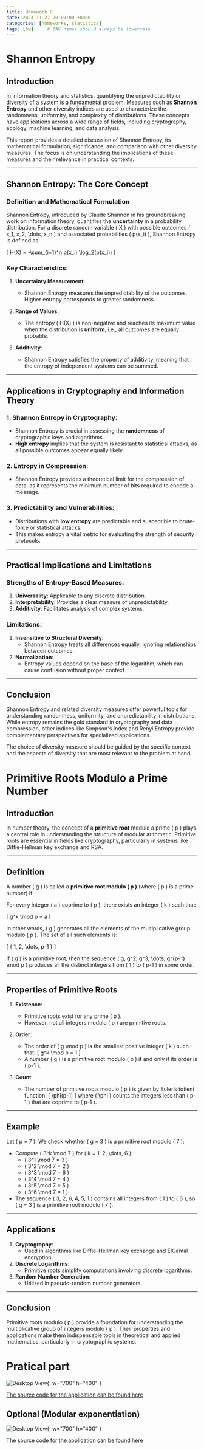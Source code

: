 ```yaml
---
title: Homework 8
date: 2024-11-27 20:00:00 +0800
categories: [homeworks, statistics]
tags: [hw]     # TAG names should always be lowercase
---
```



# Shannon Entropy

## Introduction

In information theory and statistics, quantifying the unpredictability or diversity of a system is a fundamental problem. Measures such as **Shannon Entropy** and other diversity indices are used to characterize the randomness, uniformity, and complexity of distributions. These concepts have applications across a wide range of fields, including cryptography, ecology, machine learning, and data analysis.

This report provides a detailed discussion of Shannon Entropy, its mathematical formulation, significance, and comparison with other diversity measures. The focus is on understanding the implications of these measures and their relevance in practical contexts.

---

## Shannon Entropy: The Core Concept

### Definition and Mathematical Formulation

Shannon Entropy, introduced by Claude Shannon in his groundbreaking work on information theory, quantifies the **uncertainty** in a probability distribution. For a discrete random variable \( X \) with possible outcomes \( x_1, x_2, \dots, x_n \) and associated probabilities \( p(x_i) \), Shannon Entropy is defined as:

\[
H(X) = -\sum_{i=1}^n p(x_i) \log_2(p(x_i))
\]

### Key Characteristics:
1. **Uncertainty Measurement**:
   - Shannon Entropy measures the unpredictability of the outcomes. Higher entropy corresponds to greater randomness.

2. **Range of Values**:
   - The entropy \( H(X) \) is non-negative and reaches its maximum value when the distribution is **uniform**, i.e., all outcomes are equally probable.

3. **Additivity**:
   - Shannon Entropy satisfies the property of additivity, meaning that the entropy of independent systems can be summed.

---

## Applications in Cryptography and Information Theory

### 1. **Shannon Entropy in Cryptography**:
   - Shannon Entropy is crucial in assessing the **randomness** of cryptographic keys and algorithms.
   - **High entropy** implies that the system is resistant to statistical attacks, as all possible outcomes appear equally likely.

### 2. **Entropy in Compression**:
   - Shannon Entropy provides a theoretical limit for the compression of data, as it represents the minimum number of bits required to encode a message.

### 3. **Predictability and Vulnerabilities**:
   - Distributions with **low entropy** are predictable and susceptible to brute-force or statistical attacks.
   - This makes entropy a vital metric for evaluating the strength of security protocols.

---

## Practical Implications and Limitations

### Strengths of Entropy-Based Measures:
1. **Universality**: Applicable to any discrete distribution.
2. **Interpretability**: Provides a clear measure of unpredictability.
3. **Additivity**: Facilitates analysis of complex systems.

### Limitations:
1. **Insensitive to Structural Diversity**:
   - Shannon Entropy treats all differences equally, ignoring relationships between outcomes.
2. **Normalization**:
   - Entropy values depend on the base of the logarithm, which can cause confusion without proper context.

---

## Conclusion

Shannon Entropy and related diversity measures offer powerful tools for understanding randomness, uniformity, and unpredictability in distributions. While entropy remains the gold standard in cryptography and data compression, other indices like Simpson's Index and Renyi Entropy provide complementary perspectives for specialized applications.

The choice of diversity measure should be guided by the specific context and the aspects of diversity that are most relevant to the problem at hand.



# Primitive Roots Modulo a Prime Number

## Introduction

In number theory, the concept of a **primitive root** modulo a prime \( p \) plays a central role in understanding the structure of modular arithmetic. Primitive roots are essential in fields like cryptography, particularly in systems like Diffie-Hellman key exchange and RSA.

---

## Definition

A number \( g \) is called a **primitive root modulo \( p \)** (where \( p \) is a prime number) if:

For every integer \( a \) coprime to \( p \), there exists an integer \( k \) such that:

\[
g^k \mod p = a
\]

In other words, \( g \) generates all the elements of the multiplicative group modulo \( p \). The set of all such elements is:

\[
\{ 1, 2, \dots, p-1 \}
\]

If \( g \) is a primitive root, then the sequence \( g, g^2, g^3, \dots, g^{p-1} \mod p \) produces all the distinct integers from \( 1 \) to \( p-1 \) in some order.

---

## Properties of Primitive Roots

1. **Existence**:
   - Primitive roots exist for any prime \( p \).
   - However, not all integers modulo \( p \) are primitive roots.

2. **Order**:
   - The order of \( g \mod p \) is the smallest positive integer \( k \) such that:
     \[
     g^k \mod p = 1
     \]
   - A number \( g \) is a primitive root modulo \( p \) if and only if its order is \( p-1 \).

3. **Count**:
   - The number of primitive roots modulo \( p \) is given by Euler’s totient function:
     \[
     \phi(p-1)
     \]
     where \( \phi \) counts the integers less than \( p-1 \) that are coprime to \( p-1 \).

---

## Example

Let \( p = 7 \). We check whether \( g = 3 \) is a primitive root modulo \( 7 \):
- Compute \( 3^k \mod 7 \) for \( k = 1, 2, \dots, 6 \):
  - \( 3^1 \mod 7 = 3 \)
  - \( 3^2 \mod 7 = 2 \)
  - \( 3^3 \mod 7 = 6 \)
  - \( 3^4 \mod 7 = 4 \)
  - \( 3^5 \mod 7 = 5 \)
  - \( 3^6 \mod 7 = 1 \)
- The sequence \( 3, 2, 6, 4, 5, 1 \) contains all integers from \( 1 \) to \( 6 \), so \( g = 3 \) is a primitive root modulo \( 7 \).

---

## Applications

1. **Cryptography**:
   - Used in algorithms like Diffie-Hellman key exchange and ElGamal encryption.
2. **Discrete Logarithms**:
   - Primitive roots simplify computations involving discrete logarithms.
3. **Random Number Generation**:
   - Utilized in pseudo-random number generators.

---

## Conclusion

Primitive roots modulo \( p \) provide a foundation for understanding the multiplicative group of integers modulo \( p \). Their properties and applications make them indispensable tools in theoretical and applied mathematics, particularly in cryptographic systems.


# Pratical part

![Desktop View](/assets/Frequency.png){: w="700" h="400" }

[The source code for the application can be found here](https://github.com/Stek00/stek00.github.io/tree/main/Homework_7)



## Optional (Modular exponentiation)

![Desktop View](/assets/RSA.png){: w="700" h="400" }

[The source code for the application can be found here](https://github.com/Stek00/stek00.github.io/tree/main/Homework_7)